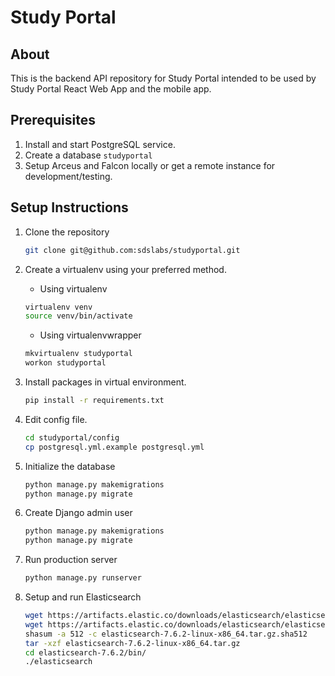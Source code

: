 # Study Portal

## About

This is the backend API repository for Study Portal intended to be used by Study Portal React Web App and the mobile app.

## Prerequisites

1. Install and start PostgreSQL service.
2. Create a database `studyportal`
3. Setup Arceus and Falcon locally or get a remote instance for development/testing.

## Setup Instructions

1. Clone the repository

   ```bash
   git clone git@github.com:sdslabs/studyportal.git
   ```

2. Create a virtualenv using your preferred method.
   * Using virtualenv
  
   ```bash
   virtualenv venv
   source venv/bin/activate
   ```

    * Using virtualenvwrapper
  
   ```bash
   mkvirtualenv studyportal
   workon studyportal
   ```

3. Install packages in virtual environment.

   ```bash
   pip install -r requirements.txt
   ```

4. Edit config file.

   ```bash
   cd studyportal/config
   cp postgresql.yml.example postgresql.yml
   ```

5. Initialize the database

   ```bash
   python manage.py makemigrations
   python manage.py migrate
   ```

6. Create Django admin user

   ```bash
   python manage.py makemigrations
   python manage.py migrate
   ```

7. Run production server

   ```bash
   python manage.py runserver
   ```

8. Setup and run Elasticsearch

   ```bash
   wget https://artifacts.elastic.co/downloads/elasticsearch/elasticsearch-7.6.2-linux-x86_64.tar.gz
   wget https://artifacts.elastic.co/downloads/elasticsearch/elasticsearch-7.6.2-linux-x86_64.tar.gz.sha512
   shasum -a 512 -c elasticsearch-7.6.2-linux-x86_64.tar.gz.sha512 
   tar -xzf elasticsearch-7.6.2-linux-x86_64.tar.gz
   cd elasticsearch-7.6.2/bin/
   ./elasticsearch
   ```